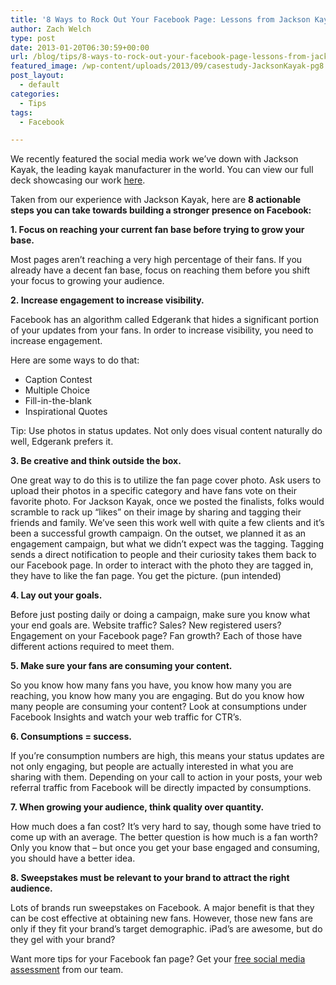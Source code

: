 ```yaml
---
title: '8 Ways to Rock Out Your Facebook Page: Lessons from Jackson Kayak'
author: Zach Welch
type: post
date: 2013-01-20T06:30:59+00:00
url: /blog/tips/8-ways-to-rock-out-your-facebook-page-lessons-from-jackson-kayak
featured_image: /wp-content/uploads/2013/09/casestudy-JacksonKayak-pg8.jpg
post_layout:
  - default
categories:
  - Tips
tags:
  - Facebook

---
```

We recently featured the social media work we&#8217;ve down with Jackson Kayak, the leading kayak manufacturer in the world. You can view our full deck showcasing our work [here][1].

Taken from our experience with Jackson Kayak, here are **8 actionable steps you can take towards building a stronger presence on Facebook:**

**1. Focus on reaching your current fan base before trying to grow your base.**

Most pages aren’t reaching a very high percentage of their fans. If you already have a decent fan base, focus on reaching them before you shift your focus to growing your audience.

**2. Increase engagement to increase visibility.**

Facebook has an algorithm called Edgerank that hides a significant portion of your updates from your fans. In order to increase visibility, you need to increase engagement.

Here are some ways to do that:

  * Caption Contest
  * Multiple Choice
  * Fill-in-the-blank
  * Inspirational Quotes

Tip: Use photos in status updates. Not only does visual content naturally do well, Edgerank prefers it.

**3. Be creative and think outside the box.**

One great way to do this is to utilize the fan page cover photo. Ask users to upload their photos in a specific category and have fans vote on their favorite photo. For Jackson Kayak, once we posted the finalists, folks would scramble to rack up &#8220;likes&#8221; on their image by sharing and tagging their friends and family. We’ve seen this work well with quite a few clients and it&#8217;s been a successful growth campaign. On the outset, we planned it as an engagement campaign, but what we didn’t expect was the tagging. Tagging sends a direct notification to people and their curiosity takes them back to our Facebook page. In order to interact with the photo they are tagged in, they have to like the fan page. You get the picture. (pun intended)

**4. Lay out your goals.**

Before just posting daily or doing a campaign, make sure you know what your end goals are. Website traffic? Sales? New registered users? Engagement on your Facebook page? Fan growth? Each of those have different actions required to meet them.

**5. Make sure your fans are consuming your content.**

So you know how many fans you have, you know how many you are reaching, you know how many you are engaging. But do you know how many people are consuming your content? Look at consumptions under Facebook Insights and watch your web traffic for CTR&#8217;s.

**6. Consumptions = success.**

If you&#8217;re consumption numbers are high, this means your status updates are not only engaging, but people are actually interested in what you are sharing with them. Depending on your call to action in your posts, your web referral traffic from Facebook will be directly impacted by consumptions.

**7. When growing your audience, think quality over quantity.**

How much does a fan cost? It’s very hard to say, though some have tried to come up with an average. The better question is how much is a fan worth? Only you know that – but once you get your base engaged and consuming, you should have a better idea.

**8. Sweepstakes must be relevant to your brand to attract the right audience.**

Lots of brands run sweepstakes on Facebook. A major benefit is that they can be cost effective at obtaining new fans. However, those new fans are only if they fit your brand&#8217;s target demographic. iPad’s are awesome, but do they gel with your brand?

Want more tips for your Facebook fan page? Get your [free social media assessment][2] from our team.

 [1]: http://localhost/brandglue/old-website/case-studies/jackson-kayak-navigating-the-rapidly-changing-waters-of-social-media
 [2]: http://localhost/brandglue/old-website/free-assessment